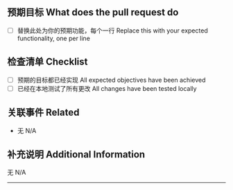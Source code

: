 <!-- 请注意，如果你的 PR 还未完工，请务必将 PR 标题开头附上 (WIP) 并将通过 PR 提交按钮侧的箭头提交为 "Draft" 状态以避免意外的合并，完成你的工作后，再将 PR 标记为 "Read for review"
    Please note that if your PR is not yet complete, be sure to start the PR title with (WIP) and submit it as a "Draft" to avoid accidental merging by using the arrow next to the PR submission button. 
    Once your work is finished, you can then mark the PR as "Ready for review." -->

## 预期目标 What does the pull request do
<!-- 请在此简要描写此 PR 的目标功能，完成后请勾选侧边的勾选框，如果功能仍在开发，请不要勾选
     Please briefly describe the target features of this PR. After completing, please check the checkbox on the side. If the feature is still in development, please do not check  -->

- [ ] 替换此处为你的预期功能，每个一行 Replace this with your expected functionality, one per line

## 检查清单 Checklist

- [ ] 预期的目标都已经实现 All expected objectives have been achieved
- [ ] 已经在本地测试了所有更改 All changes have been tested locally

## 关联事件 Related
<!-- 如果这个 PR 是为了完成/修复某个 Issue 或 Discussion, 请在此输入其可跳转编号或附上超链接，否则请填无
     If this PR is intended to complete/fix a specific Issue or Discussion, please enter its reference number or provide a hyperlink; otherwise, please write "N/A." -->

- 无 N/A

## 补充说明 Additional Information
<!-- 在此填写你想补充的其它信息，可以不必填写细致的文件更改情况，机器人会在你提交此 PR 后自动在后补充
     Please provide any additional information you would like to add here. 
     You do not need to provide detailed file change information, as the robot will automatically add that after you submit this pull request. -->

无 N/A

<!-- 以下部分将由 AI 自动生成 The following parts will be automatically generated by AI -->
---

